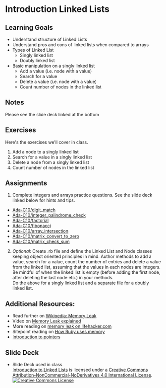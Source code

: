 # Introduction Linked Lists
## Learning Goals
  + Understand structure of Linked Lists
  + Understand pros and cons of linked lists when compared to arrays
  + Types of Linked List
    + Singly linked list
    + Doubly linked list
  + Basic manipulation on a singly linked list
    + Add a value (i.e. node with a value)
    + Search for a value
    + Delete a value (i.e. node with a value)
    + Count number of nodes in the linked list

## Notes
Please see the slide deck linked at the bottom

## Exercises
Here's the exercises we'll cover in class.
1. Add a node to a singly linked list
2. Search for a value in a singly linked list
3. Delete a node from a singly linked list
4. Count number of nodes in the linked list

## Assignments
1. Complete integers and arrays practice questions. See the slide deck linked below for hints and tips.
- [Ada-C10/digit_match](https://github.com/Ada-C10/digit_match)
- [Ada-C10/integer_palindrome_check](https://github.com/Ada-C10/integer_palindrome_check)
- [Ada-C10/factorial](https://github.com/Ada-C10/factorial)
- [Ada-C10/fibonacci](https://github.com/Ada-C10/fibonacci)
- [Ada-C10/array_intersection](https://github.com/Ada-C10/array_intersection)
- [Ada-C10/matrix_convert_to_zero](https://github.com/Ada-C10/matrix_convert_to_zero)
- [Ada-C10/matrix_check_sum](https://github.com/Ada-C10/matrix_check_sum)

2. *Optional*: Create .rb file and define the Linked List and Node classes keeping object oriented principles in mind. Author methods to add a value, search for a value, count the number of entries and delete a value from the linked list, assuming that the values in each nodes are integers. Be mindful of when the linked list is empty (before adding the first node, after deleting the last node etc.) in your methods.</br>
Do the above for a singly linked list and a separate file for a doubly linked list.

## Additional Resources:
- Read further on [Wikipedia: Memory Leak](https://en.wikipedia.org/wiki/Memory_leak)
- Video on [Memory Leak explained](https://www.youtube.com/watch?v=hSDAJNCVhjs)
- More reading on [memory leak on lifehacker.com](https://lifehacker.com/what-it-really-means-when-a-program-leaks-memory-1711957819)
- Sitepoint reading on [How Ruby uses memory](https://www.sitepoint.com/ruby-uses-memory/)
- [Introduction to pointers](https://www.slideshare.net/secret/qCrOIS4xRIAE4k)

## Slide Deck
+ Slide Deck used in class</br>
<span xmlns:dct="http://purl.org/dc/terms/" property="dct:title"><a href="https://drive.google.com/file/d/0B__DV26QHsH4TnUzdU4zWF85S1k/view?usp=sharing">Introduction to Linked Lists</a></span> is licensed under a <a rel="license" href="http://creativecommons.org/licenses/by-nc-nd/4.0/">Creative Commons Attribution-NonCommercial-NoDerivatives 4.0 International License</a>.</br>
<a rel="license" href="http://creativecommons.org/licenses/by-nc-nd/4.0/"><img alt="Creative Commons License" style="border-width:0" src="https://i.creativecommons.org/l/by-nc-nd/4.0/88x31.png" /></a><br /> 

